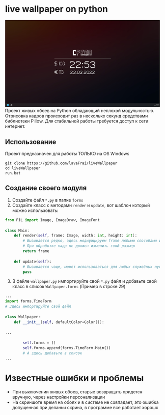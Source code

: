 # live wallpaper on python 
![image](https://github.com/lavaFrai/liveWallpaper/blob/master/screenshots/Screenshot_1.png?raw=true)
Проект живых обоев на Python обладающий неплохой модульностью. 
Отрисовка кадров происходит раз в несколько секунд средствами библиотеки Pillow.
Для стабильной работы требуется доступ к сети интернет.

## Использование
Проект предназначен для работы ТОЛЬКО на OS Windows 
```shell
git clone https://github.com/lavaFrai/liveWallpaper
cd liveWallpaper
run.bat
```

## Создание своего модуля
 1) Создайте файл `*.py` в папке `forms`
 2) Создайте класс с методами `render` и `update`, вот шаблон который можно использовать:
```python
from PIL import Image, ImageDraw, ImageFont

class Main:
    def render(self, frame: Image, width: int, height: int):
        # Вызывается редко, здесь модифицируем frame любыми способами из библиотеки Pillow
        # При обработке кадр не должен изменить свой размер
        return frame

    def update(self):
        # Вызывается чаще, может использоваться для любых служебных нужд
        pass
```
 3) В файле `wallpaper.py` импортируйте свой `*.py` файл и добавьте свой класс в список `Wallpaper.forms` (Пример в строке 29)
```python
...
import forms.TimeForm
# Здесь импортируйте свой файл 

class Wallpaper:
    def __init__(self, defaultColor=Color()):
        
...

        self.forms = []
        self.forms.append(forms.TimeForm.Main())
        # А здесь добавьте в список
...
```

# Известные ошибки и проблемы
 + При выключении живых обоев, старые возвращать придется вручную, через настройки персонализации
 + На скриншоте время на обоях и в системе не совпадает, это ошибка допущенная при деланьи скрина, в программе все работает хорошо
